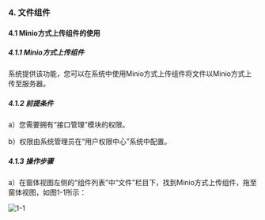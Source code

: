 ### 4. 文件组件

#### 4.1 Minio方式上传组件的使用

##### 4.1.1 Minio方式上传组件

系统提供该功能，您可以在系统中使用Minio方式上传组件将文件以Minio方式上传至服务器。

##### 4.1.2 前提条件

a）您需要拥有“接口管理”模块的权限。

b）权限由系统管理员在“用户权限中心”系统中配置。

##### 4.1.3 操作步骤

a）在窗体视图左侧的“组件列表”中“文件”栏目下，找到Minio方式上传组件，拖至窗体视图，如图1-1所示：

![1-1](https://www.feisuanyz.com/fsimage/zc-image/cz_22_4_5_2.png)

